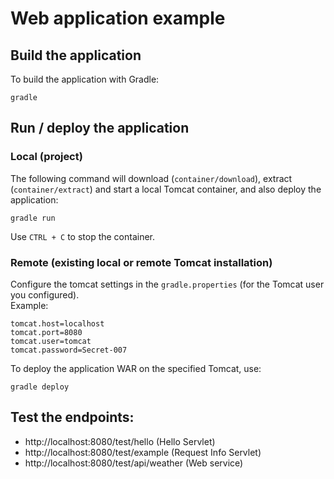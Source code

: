 # Web application example

## Build the application

To build the application with Gradle:

	gradle

## Run / deploy the application

### Local (project)
The following command will download (`container/download`), extract (`container/extract`) and start a local Tomcat container, and also deploy the application:

    gradle run

Use `CTRL + C` to stop the container.

### Remote (existing local or remote Tomcat installation)
Configure the tomcat settings in the `gradle.properties` (for the Tomcat user you configured). <br/>
Example:

    tomcat.host=localhost
    tomcat.port=8080
    tomcat.user=tomcat
    tomcat.password=Secret-007

To deploy the application WAR on the specified Tomcat, use:

    gradle deploy
	
## Test the endpoints:
- http://localhost:8080/test/hello (Hello Servlet)
- http://localhost:8080/test/example (Request Info Servlet)
- http://localhost:8080/test/api/weather (Web service)
